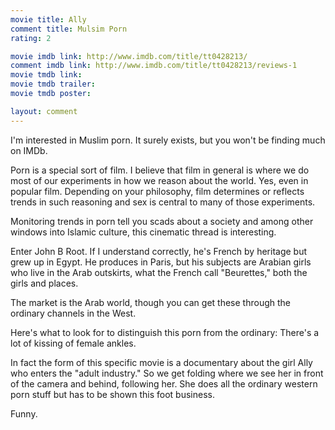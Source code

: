 ```yaml
---
movie title: Ally
comment title: Mulsim Porn
rating: 2

movie imdb link: http://www.imdb.com/title/tt0428213/
comment imdb link: http://www.imdb.com/title/tt0428213/reviews-1
movie tmdb link: 
movie tmdb trailer: 
movie tmdb poster: 

layout: comment
---
```


I'm interested in Muslim porn. It surely exists, but you won't be finding much on IMDb.

Porn is a special sort of film. I believe that film in general is where we do most of our experiments in how we reason about the world. Yes, even in popular film. Depending on your philosophy, film determines or reflects trends in such reasoning and sex is central to many of those experiments.

Monitoring trends in porn tell you scads about a society and among other windows into Islamic culture, this cinematic thread is interesting.

Enter John B Root. If I understand correctly, he's French by heritage but grew up in Egypt. He produces in Paris, but his subjects are Arabian girls who live in the Arab outskirts, what the French call "Beurettes," both the girls and places.

The market is the Arab world, though you can get these through the ordinary channels in the West.

Here's what to look for to distinguish this porn from the ordinary: There's a lot of kissing of female ankles. 

In fact the form of this specific movie is a documentary about the girl Ally who enters the "adult industry." So we get folding where we see her in front of the camera and behind, following her. She does all the ordinary western porn stuff but has to be shown this foot business. 

Funny.
